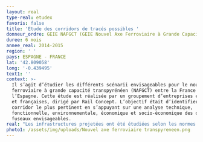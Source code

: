 ```yaml
---
layout: real
type-real: etudex
favoris: false
title: 'Etude des corridors de tracés possibles '
donneur_ordre: GEIE NAFGCT (GEIE Nouvel Axe Ferroviaire à Grande Capacité Transpyrénéen)
duree: 6 mois
annee_real: 2014-2015
region: ' '
pays: ESPAGNE - FRANCE
lat: '42.809058'
long: '-0.439495'
text1: ''
context: >-
  Il s’agit d’étudier les différents scénarii envisageables pour le nouvel axe
  ferroviaire à grande capacité transpyrénéen (NAFGCT) entre la France et
  l’Espagne. Cette étude est réalisée par un groupement d’entreprises espagnoles
  et françaises, dirigé par Rail Concept. L’objectif était d’identifier le
  corridor le plus pertinent en s’appuyant sur une analyse technique,
  fonctionnelle, environnementale, économique et socio-économique des différents
  fuseaux envisageables.
real: "Les infrastructures projetées ont été étudiées selon les normes espagnoles, françaises et européennes. L’enjeu est de pouvoir proposer des solutions pertinentes selon les besoins des trafics Fret et Voyageurs et compétitives vis-à-vis des autres corridors existants (Atlantique et Méditerranéen). \r\n\nDe fait, une optimisation des circulations ferroviaires a été recherchée, notamment par l’utilisation d’ERTMS2, prévu à la mise en service de la NAFGCT. Les temps de parcours ont été calculés par modélisation sur IngeTime® pour évaluer les différentes solutions. Les analyses économiques et socio-économiques comprennent les bilans des corridors selon la norme européenne et également avec la norme française qui a été actualisée."
photo1: /assets/img/uploads/Nouvel axe ferroviaire transpyreneen.png
---
```


